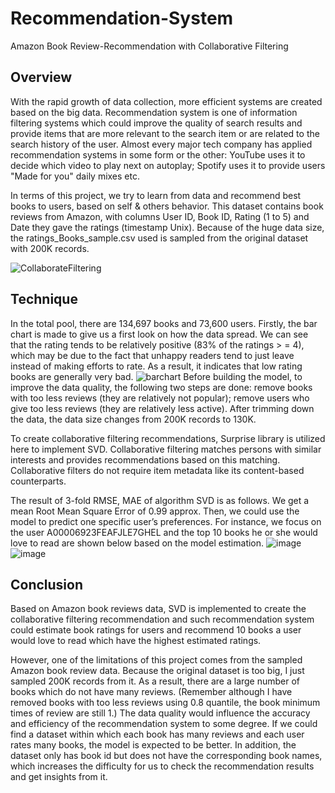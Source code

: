 # Recommendation-System
Amazon Book Review-Recommendation with Collaborative Filtering 
## Overview 
With the rapid growth of data collection, more efficient systems are created based on the big data. Recommendation system is one of information filtering systems which could improve the quality of search results and provide items that are more relevant to the search item or are related to the search history of the user. Almost every major tech company has applied recommendation systems in some form or the other: YouTube uses it to decide which video to play next on autoplay; Spotify uses it to provide users "Made for you" daily mixes etc.

In terms of this project, we try to learn from data and recommend best books to users, based on self & others behavior. This dataset contains book reviews from Amazon, with columns User ID, Book ID, Rating (1 to 5) and Date they gave the ratings (timestamp Unix). Because of the huge data size, the ratings_Books_sample.csv used is sampled from the original dataset with 200K records.

![CollaborateFiltering](https://user-images.githubusercontent.com/43686840/54166860-5cec1d00-4424-11e9-8210-c80f971931cc.png)

## Technique 
In the total pool, there are 134,697 books and 73,600 users. Firstly, the bar chart is made to give us a first look on how the data spread. We can see that the rating tends to be relatively positive (83% of the ratings > = 4), which may be due to the fact that unhappy readers tend to just leave instead of making efforts to rate. As a result, it indicates that low rating books are generally very bad. 
![barchart](https://user-images.githubusercontent.com/43686840/54166891-91f86f80-4424-11e9-8de7-d56ffdf17e1f.png)
Before building the model, to improve the data quality, the following two steps are done: remove books with too less reviews (they are relatively not popular); remove users who give too less reviews (they are relatively less active). After trimming down the data, the data size changes from 200K records to 130K.

To create collaborative filtering recommendations, Surprise library is utilized here to implement SVD. Collaborative filtering matches persons with similar interests and provides recommendations based on this matching. Collaborative filters do not require item metadata like its content-based counterparts. 

The result of 3-fold RMSE, MAE of algorithm SVD is as follows. We get a mean Root Mean Square Error of 0.99 approx. Then, we could use the model to predict one specific user’s preferences. For instance, we focus on the user A00006923FEAFJLE7GHEL and the top 10 books he or she would love to read are shown below based on the model estimation.
![image](https://user-images.githubusercontent.com/43686840/54166899-9ae94100-4424-11e9-9b29-53915ca0c3c8.png)
![image](https://user-images.githubusercontent.com/43686840/54166906-a2104f00-4424-11e9-80e9-230a95c807f1.png)
## Conclusion 
Based on Amazon book reviews data, SVD is implemented to create the collaborative filtering recommendation and such recommendation system could estimate book ratings for users and recommend 10 books a user would love to read which have the highest estimated ratings.

However, one of the limitations of this project comes from the sampled Amazon book review data. Because the original dataset is too big, I just sampled 200K records from it. As a result, there are a large number of books which do not have many reviews. (Remember although I have removed books with too less reviews using 0.8 quantile, the book minimum times of review are still 1.) The data quality would influence the accuracy and efficiency of the recommendation system to some degree.  If we could find a dataset within which each book has many reviews and each user rates many books, the model is expected to be better. In addition, the dataset only has book id but does not have the corresponding book names, which increases the difficulty for us to check the recommendation results and get insights from it.


